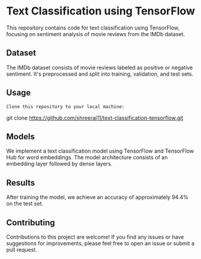 # Text Classification using TensorFlow

This repository contains code for text classification using TensorFlow, focusing on sentiment analysis of movie reviews from the IMDb dataset.

<h2>Dataset</h2>


The IMDb dataset consists of movie reviews labeled as positive or negative sentiment. It's preprocessed and split into training, validation, and test sets.

<h2>Usage</h2>


    Clone this repository to your local machine:

  git clone https://github.com/shreeraj11/text-classification-tensorflow.git

<h2>Models</h2>


We implement a text classification model using TensorFlow and TensorFlow Hub for word embeddings. The model architecture consists of an embedding layer followed by dense layers.

<h2>Results</h2>


After training the model, we achieve an accuracy of approximately 94.4% on the test set.

<h2>Contributing</h2>


Contributions to this project are welcome! If you find any issues or have suggestions for improvements, please feel free to open an issue or submit a pull request.
